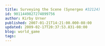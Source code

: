 ```yaml
---
title: Surveying the Scene (Synergeo #32124)
id: 9011449827274899756
author: Kirby Urner
published: 2007-01-21T14:21:00.000-08:00
updated: 2009-02-17T20:37:53.831-08:00
blog: world_game
tags: 
---
```


